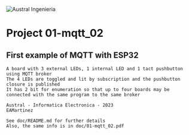 ![Austral Ingenieria](https://encrypted-tbn0.gstatic.com/images?q=tbn%3AANd9GcQooGo7vQn4t9-6Bt46qZF-UY4_QFpYOeh7kVWzwpr_lbLr5wka)

#   Project 01-mqtt_02

##  First example of MQTT with ESP32

    A board with 3 external LEDs, 1 internal LED and 1 tact pushbutton using MQTT broker
    The 4 LEDs are toggled and lit by subscription and the pushbutton closure is published
    It has 2 bit for enumeration so that up to four boards may be connected with the same program to the same broker

    Austral - Informatica Electronica - 2023 
    EAMartinez

    See doc/README.md for further details
    Also, the same info is in doc/01-mqtt_02.pdf

    

